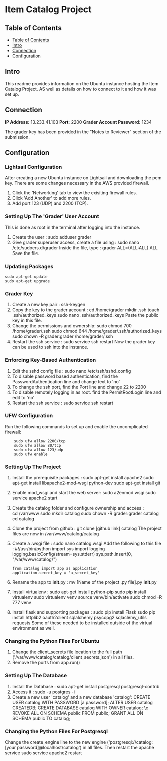 # Item Catalog Project

## Table of Contents

- [Table of Contents](#table-of-contents)
- [Intro](#intro)
- [Connection](#connection)
- [Configuration](#configuration)


## Intro

This readme provides information on the Ubuntu instance hosting the Item Catalog Project. AS well as details on how to connect to it and how it was set up.


## Connection

**IP Address:** 13.233.41.103
**Port:** 2200
**Grader Account Password:** 1234

The grader key has been provided in the "Notes to Reviewer" section of the submission.


## Configuration

### Lightsail Configuration

After creating a new Ubuntu instance on Lightsail and downloading the pem key. There are some changes necessary in the AWS provided firewall.
1.	Click the 'Networking' tab to view the exisiting firewall rules.
2. 	Click 'Add Another' to add more rules.
3.	Add port 123 (UDP) and 2200 (TCP).

### Setting Up The 'Grader' User Account

This is done as root in the terminal after logging into the instance.
1.	Create the user : 
		sudo adduser grader
2.	Give grader superuser access, create a file using :
		sudo nano /etc/sudoers.d/grader
	Inside the file, type :
		grader ALL=(ALL:ALL) ALL
	Save the file.

### Updating Packages

    sudo apt-get update
    sudo apt-get upgrade

### Grader Key

1.	Create a new key pair :
		ssh-keygen
2.	Copy the key to the grader account :
		cd /home/grader
		mkdir .ssh
		touch .ssh/authorized_keys
		sudo nano .ssh/authorized_keys
	Paste the public key in this file.
3.	Change the permissions and ownership:
		sudo chmod 700 /home/grader/.ssh
		sudo chmod 644 /home/grader/.ssh/authorized_keys
		sudo chown -R grader:grader /home/grader/.ssh
4. Restart the ssh service :
		sudo service ssh restart
Now the grader key can be used to ssh into the instance.

### Enforcing Key-Based Authentication

1.	Edit the sshd config file :
		sudo nano /etc/ssh/sshd_config
2.	To disable password based authentication, find the PasswordAuthentication line and change text to 'no'
3.	To change the ssh port, find the Port line and change 22 to 2200
4.	To disable remotely logging in as root. find the PermitRootLogin line and edit to 'no'
5. 	Restart the ssh service :
		sudo service ssh restart
	
### UFW Configuration

Run the following commands to set up and enable the uncomplicated firewall:
	
		sudo ufw allow 2200/tcp
		sudo ufw allow 80/tcp
		sudo ufw allow 123/udp
		sudo ufw enable
		
### Setting Up The Project

1. 	Install the prerequisite packages :
		sudo apt-get install apache2
		sudo apt-get install libapache2-mod-wsgi python-dev
		sudo apt-get install git
2.	Enable mod_wsgi and start the web server:
		sudo a2enmod wsgi
		sudo service apache2 start
3.	Create the catalog folder and configure ownership and access :	
		cd /var/www
		sudo mkdir catalog
		sudo chown -R grader:grader catalog
		cd catalog
4.	Clone the project from github :
		git clone [github link] catalog
	The project files are now in /var/www/catalog/catalog
5.	Create a .wsgi file :
		sudo nano catalog.wsgi
	Add the following to this file :
		#!/usr/bin/python
		import sys
		import logging
		logging.basicConfig(stream=sys.stderr)
		sys.path.insert(0, "/var/www/catalog/")

		from catalog import app as application
		application.secret_key = 'a_secret_key'
6.	Rename the app to __init__.py :
		mv [Name of the project .py file].py __init__.py
7. Install virtualenv :
		sudo apt-get install python-pip
		sudo pip install virtualenv
		sudo virtualenv venv
		source venv/bin/activate
		sudo chmod -R 777 venv
8.	Install flask and supporting packages :
		sudo pip install Flask
		sudo pip install httplib2 oauth2client sqlalchemy psycopg2 sqlaclemy_utils requests 
	Some of these needed to be installed outside of the virtual environment as well.

### Changing the Python Files For Ubuntu

1.	Change the client_secrets file location to the full path ('/var/www/catalog/catalog/client_secrets.json') in all files. 
2.	Remove the ports from app.run()

###	Setting Up The Database

1.	Install the Database :
		sudo apt-get install postgresql postgresql-contrib
2.	Access it :
		sudo -u postgres -i
3.	Create a new user 'catalog' and a new database 'catalog':
		CREATE USER catalog WITH PASSWORD [a password];
		ALTER USER catalog CREATEDB;
		CREATE DATABASE catalog WITH OWNER catalog;
		\c
		REVOKE ALL ON SCHEMA public FROM public;
		GRANT ALL ON SCHEMA public TO catalog;

### Changing the Python Files For Postgresql

Change the create_engine line to the new engine ('postgresql://catalog:[your password]@localhost/catalog') in all files.
Then restart the apache service
		sudo service apache2 restart
